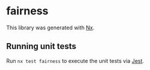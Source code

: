 # fairness

This library was generated with [Nx](https://nx.dev).

## Running unit tests

Run `nx test fairness` to execute the unit tests via [Jest](https://jestjs.io).
